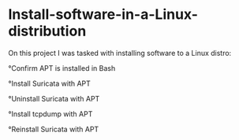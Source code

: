 # Install-software-in-a-Linux-distribution

On this project I was tasked with installing software to a Linux distro: 

°Confirm APT is installed in Bash

°Install Suricata with APT

°Uninstall Suricata with APT

°Install tcpdump with APT

°Reinstall Suricata with APT

